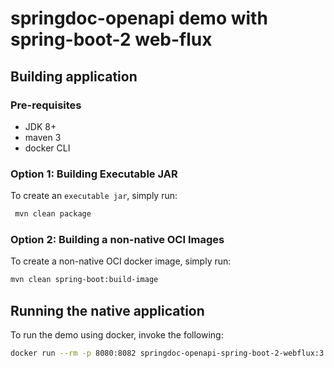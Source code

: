 # springdoc-openapi demo with spring-boot-2 web-flux

## Building application

### Pre-requisites

- JDK 8+
- maven 3
- docker CLI

### Option 1: Building Executable JAR

To create an `executable jar`, simply run:

```sh
 mvn clean package
```

### Option 2: Building a non-native OCI Images

To create a non-native OCI docker image, simply run:

```sh
mvn clean spring-boot:build-image
```

## Running the native application

To run the demo using docker, invoke the following:

```sh
docker run --rm -p 8080:8082 springdoc-openapi-spring-boot-2-webflux:3.1.6-SNAPSHOT
```
